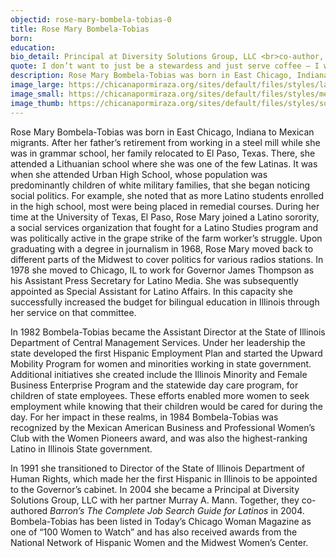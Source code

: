 ```yaml
---
objectid: rose-mary-bombela-tobias-0
title: Rose Mary Bombela-Tobias
born:
education:
bio_detail: Principal at Diversity Solutions Group, LLC <br>co-author, Barron’s The Complete Job Search Guide for Latinos
quote: I don’t want to just be a stewardess and just serve coffee – I want to be Lois Lane…
description: Rose Mary Bombela-Tobias was born in East Chicago, Indiana to Mexican migrants. After her father’s retirement from working in a steel mill while she was in grammar school, her family relocated to El Paso, Texas. There, she attended a Lithuanian school where she was one of the few Latinas. It was when she attended Urban High School, whose population was predominantly children of white military families, that she began noticing social politics. For example, she noted that as more Latino students enrolled in the high school, most were being placed in remedial courses.
image_large: https://chicanapormiraza.org/sites/default/files/styles/large/public/Bombela-Tobias_cropped_0.jpg
image_small: https://chicanapormiraza.org/sites/default/files/styles/medium/public/Bombela-Tobias_cropped_0.jpg
image_thumb: https://chicanapormiraza.org/sites/default/files/styles/square_thumbnail/public/Bombela-Tobias_cropped_0.jpg
---
```


Rose Mary Bombela-Tobias was born in East Chicago, Indiana to Mexican migrants. After her father’s retirement from working in a steel mill while she was in grammar school, her family relocated to El Paso, Texas. There, she attended a Lithuanian school where she was one of the few Latinas. It was when she attended Urban High School, whose population was predominantly children of white military families, that she began noticing social politics. For example, she noted that as more Latino students enrolled in the high school, most were being placed in remedial courses.
During her time at the University of Texas, El Paso, Rose Mary joined a Latino sorority, a social services organization that fought for a Latino Studies program and was politically active in the grape strike of the farm worker’s struggle. Upon graduating with a degree in journalism in 1968, Rose Mary moved back to different parts of the Midwest to cover politics for various radios stations. In 1978 she moved to Chicago, IL to work for Governor James Thompson as his Assistant Press Secretary for Latino Media. She was subsequently appointed as Special Assistant for Latino Affairs. In this capacity she successfully increased the budget for bilingual education in Illinois through her service on that committee.

In 1982 Bombela-Tobias became the Assistant Director at the State of Illinois Department of Central Management Services. Under her leadership the state developed the first Hispanic Employment Plan and started the Upward Mobility Program for women and minorities working in state government. Additional initiatives she created include the Illinois Minority and Female Business Enterprise Program and the statewide day care program, for children of state employees. These efforts enabled more women to seek employment while knowing that their children would be cared for during the day. For her impact in these realms, in 1984 Bombela-Tobias was recognized by the Mexican American Business and Professional Women’s Club with the Women Pioneers award, and was also the highest-ranking Latino in Illinois State government.

In 1991 she transitioned to Director of the State of Illinois Department of Human Rights, which made her the first Hispanic in Illinois to be appointed to the Governor’s cabinet. In 2004 she became a Principal at Diversity Solutions Group, LLC with her partner Murray A. Mann. Together, they co-authored _Barron’s The Complete Job Search Guide for Latinos_ in 2004.   Bombela-Tobias has been listed in Today’s Chicago Woman Magazine as one of “100 Women to Watch” and has also received awards from the National Network of Hispanic Women and the Midwest Women’s Center.


